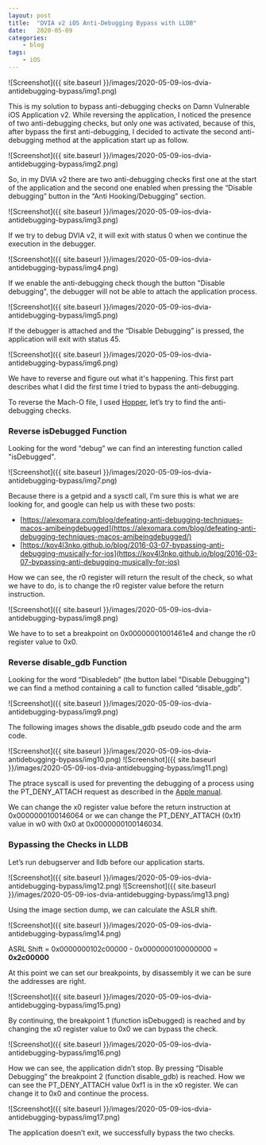 ```yaml
---
layout: post
title:	"DVIA v2 iOS Anti-Debugging Bypass with LLDB"
date:	2020-05-09
categories:
    - blog
tags:
    - iOS
---
```


![Screenshot]({{ site.baseurl }}/images/2020-05-09-ios-dvia-antidebugging-bypass/img1.png)

This is my solution to bypass anti-debugging checks on Damn Vulnerable iOS Application v2. 
While reversing the application, I noticed the presence of two anti-debugging checks, but only one was activated, because of this, after bypass the first anti-debugging, I decided to activate the second anti-debugging method at the application start up as follow.

![Screenshot]({{ site.baseurl }}/images/2020-05-09-ios-dvia-antidebugging-bypass/img2.png)


So, in my DVIA v2 there are two anti-debugging checks first one at the start of the application and the second one enabled when pressing the “Disable debugging” button in the “Anti Hooking/Debugging” section.

![Screenshot]({{ site.baseurl }}/images/2020-05-09-ios-dvia-antidebugging-bypass/img3.png)

If we try to debug DVIA v2, it will exit with status 0 when we continue the execution in the debugger.

![Screenshot]({{ site.baseurl }}/images/2020-05-09-ios-dvia-antidebugging-bypass/img4.png)

If we enable the anti-debugging check though the button "Disable debugging", the debugger will not be able to attach the application process.

![Screenshot]({{ site.baseurl }}/images/2020-05-09-ios-dvia-antidebugging-bypass/img5.png)

If the debugger is attached and the “Disable Debugging” is pressed, the application will exit with status 45.

![Screenshot]({{ site.baseurl }}/images/2020-05-09-ios-dvia-antidebugging-bypass/img6.png)

We have to reverse and figure out what it's happening. This first part describes what I did the first time I tried to bypass the anti-debugging.

To reverse the Mach-O file, I used [Hopper](https://www.hopperapp.com), let’s try to find the anti-debugging checks.

### Reverse isDebugged Function
Looking for the word “debug” we can find an interesting function called "isDebugged".

![Screenshot]({{ site.baseurl }}/images/2020-05-09-ios-dvia-antidebugging-bypass/img7.png)

Because there is a getpid and a sysctl call, I’m sure this is what we are looking for, and google can help us with these two posts: 

* [https://alexomara.com/blog/defeating-anti-debugging-techniques-macos-amibeingdebugged](https://alexomara.com/blog/defeating-anti-debugging-techniques-macos-amibeingdebugged/)
* [https://kov4l3nko.github.io/blog/2016-03-07-bypassing-anti-debugging-musically-for-ios](https://kov4l3nko.github.io/blog/2016-03-07-bypassing-anti-debugging-musically-for-ios)

How we can see, the r0 register will return the result of the check, so what we have to do, is to change the r0 register value before the return instruction.

![Screenshot]({{ site.baseurl }}/images/2020-05-09-ios-dvia-antidebugging-bypass/img8.png)

We have to to set a breakpoint on 0x00000001001461e4 and change the r0 register value to 0x0.

### Reverse disable_gdb Function

Looking for the word “Disabledeb” (the button label "Disable Debugging") we can find a method containing a call to function called “disable_gdb”.

![Screenshot]({{ site.baseurl }}/images/2020-05-09-ios-dvia-antidebugging-bypass/img9.png)

The following images shows the disable_gdb pseudo code and the arm code.

![Screenshot]({{ site.baseurl }}/images/2020-05-09-ios-dvia-antidebugging-bypass/img10.png)
![Screenshot]({{ site.baseurl }}/images/2020-05-09-ios-dvia-antidebugging-bypass/img11.png)

The ptrace syscall is used for preventing the debugging of a process using the PT_DENY_ATTACH request as described in the [Apple manual](https://developer.apple.com/library/archive/documentation/System/Conceptual/ManPages_iPhoneOS/man2/ptrace.2.html).

We can change the x0 register value before the return instruction at 0x0000000100146064 or we can change the PT_DENY_ATTACH (0x1f) value in w0 with 0x0 at 0x0000000100146034. 

### Bypassing the Checks in LLDB

Let’s run debugserver and lldb before our application starts.

![Screenshot]({{ site.baseurl }}/images/2020-05-09-ios-dvia-antidebugging-bypass/img12.png)
![Screenshot]({{ site.baseurl }}/images/2020-05-09-ios-dvia-antidebugging-bypass/img13.png)

Using the image section dump, we can calculate the ASLR shift.

![Screenshot]({{ site.baseurl }}/images/2020-05-09-ios-dvia-antidebugging-bypass/img14.png)

ASRL Shift = 0x0000000102c00000 - 0x0000000100000000 = **0x2c00000**

At this point we can set our breakpoints, by disassembly it we can be sure the addresses are right.

![Screenshot]({{ site.baseurl }}/images/2020-05-09-ios-dvia-antidebugging-bypass/img15.png)

By continuing, the breakpoint 1 (function isDebugged) is reached and by changing the x0 register value to 0x0 we can bypass the check.

![Screenshot]({{ site.baseurl }}/images/2020-05-09-ios-dvia-antidebugging-bypass/img16.png)

How we can see, the application didn’t stop. By pressing “Disable Debugging” the breakpoint 2 (function disable_gdb) is reached. How we can see the PT_DENY_ATTACH value 0xf1 is in the x0 register. We can change it to 0x0 and continue the process.

![Screenshot]({{ site.baseurl }}/images/2020-05-09-ios-dvia-antidebugging-bypass/img17.png)

The application doesn’t exit, we successfully bypass the two checks.
